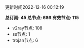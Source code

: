 更新时间2022-12-16 00:12:19

**总订阅: 45**
**总节点: 686**
**有效节点: 115**
- v2ray节点: 108
- ss节点: 1
- trojan节点: 6
